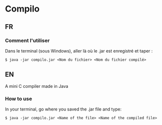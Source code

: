 # Compilo
## FR
### Comment l'utiliser
Dans le terminal (sous Windows), aller là où le .jar est enregistré et taper :
```
$ java -jar compilo.jar <Nom du fichier> <Nom du fichier compilé>
```

## EN
A mini C compiler made in Java
### How to use
In your terminal, go where you saved the .jar file and type:
```
$ java -jar compilo.jar <Name of the file> <Name of the compiled file>
```
